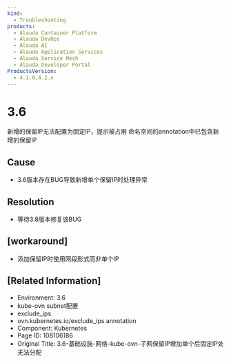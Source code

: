 ```yaml
---
kind:
  - Troubleshooting
products:
  - Alauda Container Platform
  - Alauda DevOps
  - Alauda AI
  - Alauda Application Services
  - Alauda Service Mesh
  - Alauda Developer Portal
ProductsVersion:
  - 4.1.0,4.2.x
---
```

<!-- A type of document that involves encountering a fault, diagnosing it, performing root cause analysis, and providing solutions. -->

# 3.6

新增的保留IP无法配置为固定IP，提示被占用 命名空间的annotation中已包含新增的保留IP

## Cause
- 3.6版本存在BUG导致新增单个保留IP时处理异常

## Resolution
- 等待3.8版本修复该BUG

## [workaround]
- 添加保留IP时使用网段形式而非单个IP

## [Related Information]
- Environment: 3.6
- kube-ovn subnet配置
- exclude_ips
- ovn.kubernetes.io/exclude_ips annotation
- Component: Kubernetes
- Page ID: 108106186
- Original Title: 3.6-基础设施-网络-kube-ovn-子网保留IP增加单个后固定IP处无法分配
